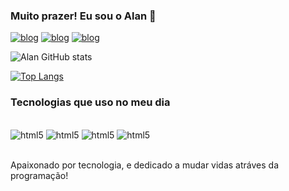 
### Muito prazer! Eu sou o Alan 👋

[![blog](https://img.shields.io/badge/LinkedIn-0077B5?style=for-the-badge&logo=linkedin&logoColor=white)](https://www.linkedin.com/in/alan-santos-79835a306/)
[![blog](https://img.shields.io/badge/Instagram-E4405F?style=for-the-badge&logo=instagram&logoColor=white)](https://www.instagram.com/al4n_cruz/)
[![blog](https://img.shields.io/badge/Twitch-9146FF?style=for-the-badge&logo=twitch&logoColor=white)]()

![Alan GitHub stats](https://github-readme-stats.vercel.app/api?username=AlanCruz&show_icons=true&theme=radical)

[![Top Langs](https://github-readme-stats.vercel.app/api/top-langs/?username=AlanCruz)](https://github.com/anuraghazra/github-readme-stats)

### Tecnologias que uso no meu dia

<div style="display: inline_block"><br/>
<img aling="center" alt="html5" src='https://img.shields.io/badge/HTML5-E34F26?style=for-the-badge&logo=html5&logoColor=white'/>
<img aling="center" alt="html5" src='https://img.shields.io/badge/CSS3-1572B6?style=for-the-badge&logo=css3&logoColor=white'/>
<img aling="center" alt="html5" src='https://img.shields.io/badge/JavaScript-F7DF1E?style=for-the-badge&logo=javascript&logoColor=black'/>
<img aling="center" alt="html5" src='https://img.shields.io/badge/Node.js-43853D?style=for-the-badge&logo=node.js&logoColor=white'/>
</div><br/>

Apaixonado por tecnologia, e dedicado a mudar vidas atráves da programação! 
